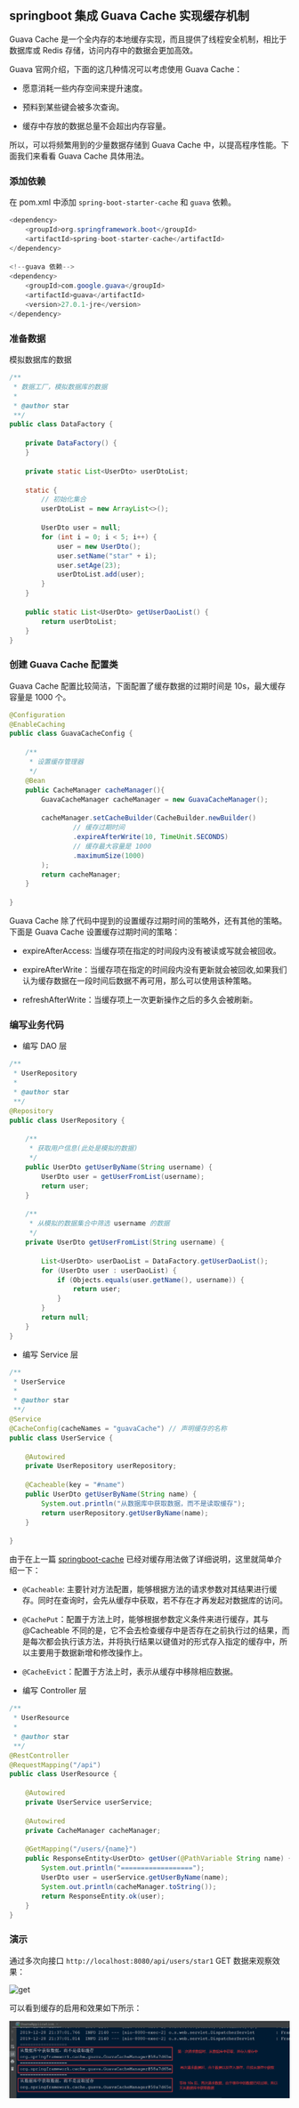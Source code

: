 ## springboot 集成 Guava Cache 实现缓存机制

Guava Cache 是一个全内存的本地缓存实现，而且提供了线程安全机制，相比于数据库或 Redis 存储，访问内存中的数据会更加高效。  

Guava 官网介绍，下面的这几种情况可以考虑使用 Guava Cache：

- 愿意消耗一些内存空间来提升速度。

- 预料到某些键会被多次查询。

- 缓存中存放的数据总量不会超出内存容量。

所以，可以将频繁用到的少量数据存储到 Guava Cache 中，以提高程序性能。下面我们来看看 Guava Cache 具体用法。

### 添加依赖

在 pom.xml 中添加 `spring-boot-starter-cache` 和 `guava` 依赖。

```java
<dependency>
    <groupId>org.springframework.boot</groupId>
    <artifactId>spring-boot-starter-cache</artifactId>
</dependency>

<!--guava 依赖-->
<dependency>
    <groupId>com.google.guava</groupId>
    <artifactId>guava</artifactId>
    <version>27.0.1-jre</version>
</dependency>
```
### 准备数据

模拟数据库的数据

```java
/**
 * 数据工厂，模拟数据库的数据
 *
 * @author star
 **/
public class DataFactory {

    private DataFactory() {
    }

    private static List<UserDto> userDtoList;

    static {
        // 初始化集合
        userDtoList = new ArrayList<>();

        UserDto user = null;
        for (int i = 0; i < 5; i++) {
            user = new UserDto();
            user.setName("star" + i);
            user.setAge(23);
            userDtoList.add(user);
        }
    }

    public static List<UserDto> getUserDaoList() {
        return userDtoList;
    }
}
```

### 创建 Guava Cache 配置类

Guava Cache 配置比较简洁，下面配置了缓存数据的过期时间是 10s，最大缓存容量是 1000 个。

```java
@Configuration
@EnableCaching
public class GuavaCacheConfig {

    /**
     * 设置缓存管理器
     */
    @Bean
    public CacheManager cacheManager(){
        GuavaCacheManager cacheManager = new GuavaCacheManager();

        cacheManager.setCacheBuilder(CacheBuilder.newBuilder()
                // 缓存过期时间
                .expireAfterWrite(10, TimeUnit.SECONDS)
                // 缓存最大容量是 1000
                .maximumSize(1000)
        );
        return cacheManager;
    }

}
```
Guava Cache 除了代码中提到的设置缓存过期时间的策略外，还有其他的策略。下面是 Guava Cache 设置缓存过期时间的策略：

- expireAfterAccess: 当缓存项在指定的时间段内没有被读或写就会被回收。
- expireAfterWrite：当缓存项在指定的时间段内没有更新就会被回收,如果我们认为缓存数据在一段时间后数据不再可用，那么可以使用该种策略。

- refreshAfterWrite：当缓存项上一次更新操作之后的多久会被刷新。

### 编写业务代码

- 编写 DAO 层

```java
/**
 * UserRepository
 *
 * @author star
 **/
@Repository
public class UserRepository {

    /**
     * 获取用户信息(此处是模拟的数据)
     */
    public UserDto getUserByName(String username) {
        UserDto user = getUserFromList(username);
        return user;
    }

    /**
     * 从模拟的数据集合中筛选 username 的数据
     */
    private UserDto getUserFromList(String username) {

        List<UserDto> userDaoList = DataFactory.getUserDaoList();
        for (UserDto user : userDaoList) {
            if (Objects.equals(user.getName(), username)) {
                return user;
            }
        }
        return null;
    }
}
```

- 编写 Service 层

```java
/**
 * UserService
 *
 * @author star
 **/
@Service
@CacheConfig(cacheNames = "guavaCache") // 声明缓存的名称
public class UserService {

    @Autowired
    private UserRepository userRepository;

    @Cacheable(key = "#name")
    public UserDto getUserByName(String name) {
        System.out.println("从数据库中获取数据，而不是读取缓存");
        return userRepository.getUserByName(name);
    }

}
```

由于在上一篇 [springboot-cache](../springboot-cache) 已经对缓存用法做了详细说明，这里就简单介绍一下：

- `@Cacheable`: 主要针对方法配置，能够根据方法的请求参数对其结果进行缓存。同时在查询时，会先从缓存中获取，若不存在才再发起对数据库的访问。

- `@CachePut`：配置于方法上时，能够根据参数定义条件来进行缓存，其与 @Cacheable 不同的是，它不会去检查缓存中是否存在之前执行过的结果，而是每次都会执行该方法，并将执行结果以键值对的形式存入指定的缓存中，所以主要用于数据新增和修改操作上。

- `@CacheEvict`：配置于方法上时，表示从缓存中移除相应数据。

- 编写 Controller 层

```java
/**
 * UserResource
 *
 * @author star
 **/
@RestController
@RequestMapping("/api")
public class UserResource {

    @Autowired
    private UserService userService;

    @Autowired
    private CacheManager cacheManager;

    @GetMapping("/users/{name}")
    public ResponseEntity<UserDto> getUser(@PathVariable String name) {
        System.out.println("==================");
        UserDto user = userService.getUserByName(name);
        System.out.println(cacheManager.toString());
        return ResponseEntity.ok(user);
    }
}
```
### 演示

通过多次向接口 `http://localhost:8080/api/users/star1` GET 数据来观察效果：

![get](../asset/imgs/guava-cacheget.png)

可以看到缓存的启用和效果如下所示：  

![result](../asset/imgs/guava-cache-result.png)
